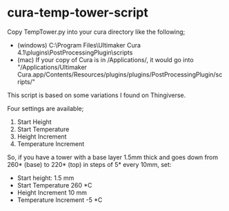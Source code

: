 # cura-temp-tower-script

Copy TempTower.py into your cura directory like the following;

* (windows) C:\Program Files\Ultimaker Cura 4.1\plugins\PostProcessingPlugin\scripts
* (mac) If your copy of Cura is in /Applications/, it would go into "/Applications/Ultimaker Cura.app/Contents/Resources/plugins/plugins/PostProcessingPlugin/scripts/"

This script is based on some variations I found on Thingiverse.

Four settings are available;

1. Start Height
2. Start Temperature
3. Height Increment
4. Temperature Increment

So, if you have a tower with a base layer 1.5mm thick and goes down from 260* (base) to 220* (top) in steps of 5* every 10mm, set:

* Start height: 1.5 mm
* Start Temperature 260 *C
* Height Increment 10 mm
* Temperature Increment -5 *C
